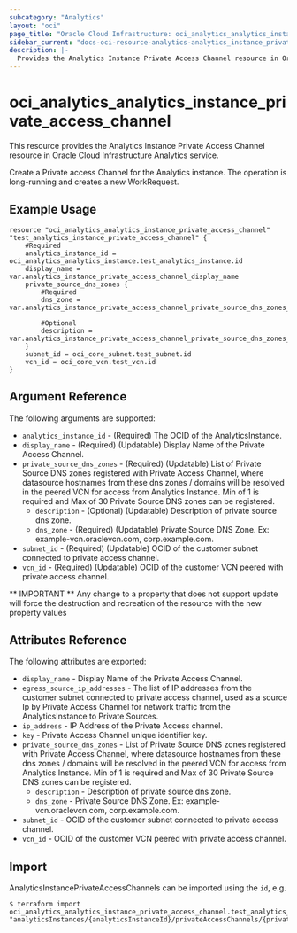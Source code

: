```yaml
---
subcategory: "Analytics"
layout: "oci"
page_title: "Oracle Cloud Infrastructure: oci_analytics_analytics_instance_private_access_channel"
sidebar_current: "docs-oci-resource-analytics-analytics_instance_private_access_channel"
description: |-
  Provides the Analytics Instance Private Access Channel resource in Oracle Cloud Infrastructure Analytics service
---
```


# oci_analytics_analytics_instance_private_access_channel
This resource provides the Analytics Instance Private Access Channel resource in Oracle Cloud Infrastructure Analytics service.

Create a Private access Channel for the Analytics instance. The operation is long-running
and creates a new WorkRequest.


## Example Usage

```hcl
resource "oci_analytics_analytics_instance_private_access_channel" "test_analytics_instance_private_access_channel" {
	#Required
	analytics_instance_id = oci_analytics_analytics_instance.test_analytics_instance.id
	display_name = var.analytics_instance_private_access_channel_display_name
	private_source_dns_zones {
		#Required
		dns_zone = var.analytics_instance_private_access_channel_private_source_dns_zones_dns_zone

		#Optional
		description = var.analytics_instance_private_access_channel_private_source_dns_zones_description
	}
	subnet_id = oci_core_subnet.test_subnet.id
	vcn_id = oci_core_vcn.test_vcn.id
}
```

## Argument Reference

The following arguments are supported:

* `analytics_instance_id` - (Required) The OCID of the AnalyticsInstance. 
* `display_name` - (Required) (Updatable) Display Name of the Private Access Channel. 
* `private_source_dns_zones` - (Required) (Updatable) List of Private Source DNS zones registered with Private Access Channel, where datasource hostnames from these dns zones / domains will be resolved in the peered VCN for access from Analytics Instance. Min of 1 is required and Max of 30 Private Source DNS zones can be registered. 
	* `description` - (Optional) (Updatable) Description of private source dns zone. 
	* `dns_zone` - (Required) (Updatable) Private Source DNS Zone. Ex: example-vcn.oraclevcn.com, corp.example.com. 
* `subnet_id` - (Required) (Updatable) OCID of the customer subnet connected to private access channel. 
* `vcn_id` - (Required) (Updatable) OCID of the customer VCN peered with private access channel. 


** IMPORTANT **
Any change to a property that does not support update will force the destruction and recreation of the resource with the new property values

## Attributes Reference

The following attributes are exported:

* `display_name` - Display Name of the Private Access Channel. 
* `egress_source_ip_addresses` - The list of IP addresses from the customer subnet connected to private access channel, used as a source Ip by Private Access Channel for network traffic from the AnalyticsInstance to Private Sources. 
* `ip_address` - IP Address of the Private Access channel. 
* `key` - Private Access Channel unique identifier key. 
* `private_source_dns_zones` - List of Private Source DNS zones registered with Private Access Channel, where datasource hostnames from these dns zones / domains will be resolved in the peered VCN for access from Analytics Instance. Min of 1 is required and Max of 30 Private Source DNS zones can be registered. 
	* `description` - Description of private source dns zone. 
	* `dns_zone` - Private Source DNS Zone. Ex: example-vcn.oraclevcn.com, corp.example.com. 
* `subnet_id` - OCID of the customer subnet connected to private access channel. 
* `vcn_id` - OCID of the customer VCN peered with private access channel. 

## Import

AnalyticsInstancePrivateAccessChannels can be imported using the `id`, e.g.

```
$ terraform import oci_analytics_analytics_instance_private_access_channel.test_analytics_instance_private_access_channel "analyticsInstances/{analyticsInstanceId}/privateAccessChannels/{privateAccessChannelKey}" 
```

